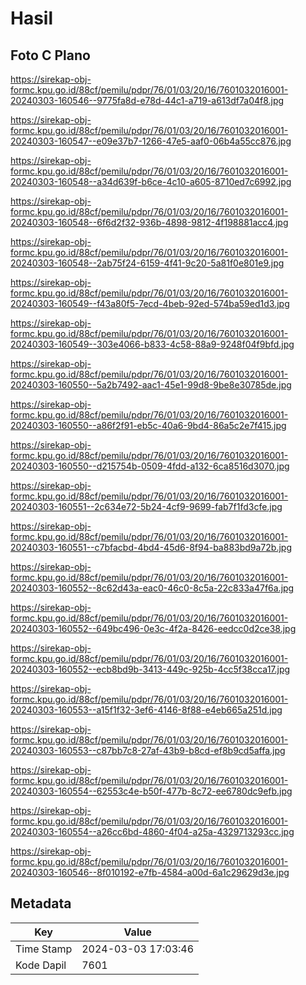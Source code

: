 # Hasil

## Foto C Plano

https://sirekap-obj-formc.kpu.go.id/88cf/pemilu/pdpr/76/01/03/20/16/7601032016001-20240303-160546--9775fa8d-e78d-44c1-a719-a613df7a04f8.jpg

https://sirekap-obj-formc.kpu.go.id/88cf/pemilu/pdpr/76/01/03/20/16/7601032016001-20240303-160547--e09e37b7-1266-47e5-aaf0-06b4a55cc876.jpg

https://sirekap-obj-formc.kpu.go.id/88cf/pemilu/pdpr/76/01/03/20/16/7601032016001-20240303-160548--a34d639f-b6ce-4c10-a605-8710ed7c6992.jpg

https://sirekap-obj-formc.kpu.go.id/88cf/pemilu/pdpr/76/01/03/20/16/7601032016001-20240303-160548--6f6d2f32-936b-4898-9812-4f198881acc4.jpg

https://sirekap-obj-formc.kpu.go.id/88cf/pemilu/pdpr/76/01/03/20/16/7601032016001-20240303-160548--2ab75f24-6159-4f41-9c20-5a81f0e801e9.jpg

https://sirekap-obj-formc.kpu.go.id/88cf/pemilu/pdpr/76/01/03/20/16/7601032016001-20240303-160549--f43a80f5-7ecd-4beb-92ed-574ba59ed1d3.jpg

https://sirekap-obj-formc.kpu.go.id/88cf/pemilu/pdpr/76/01/03/20/16/7601032016001-20240303-160549--303e4066-b833-4c58-88a9-9248f04f9bfd.jpg

https://sirekap-obj-formc.kpu.go.id/88cf/pemilu/pdpr/76/01/03/20/16/7601032016001-20240303-160550--5a2b7492-aac1-45e1-99d8-9be8e30785de.jpg

https://sirekap-obj-formc.kpu.go.id/88cf/pemilu/pdpr/76/01/03/20/16/7601032016001-20240303-160550--a86f2f91-eb5c-40a6-9bd4-86a5c2e7f415.jpg

https://sirekap-obj-formc.kpu.go.id/88cf/pemilu/pdpr/76/01/03/20/16/7601032016001-20240303-160550--d215754b-0509-4fdd-a132-6ca8516d3070.jpg

https://sirekap-obj-formc.kpu.go.id/88cf/pemilu/pdpr/76/01/03/20/16/7601032016001-20240303-160551--2c634e72-5b24-4cf9-9699-fab7f1fd3cfe.jpg

https://sirekap-obj-formc.kpu.go.id/88cf/pemilu/pdpr/76/01/03/20/16/7601032016001-20240303-160551--c7bfacbd-4bd4-45d6-8f94-ba883bd9a72b.jpg

https://sirekap-obj-formc.kpu.go.id/88cf/pemilu/pdpr/76/01/03/20/16/7601032016001-20240303-160552--8c62d43a-eac0-46c0-8c5a-22c833a47f6a.jpg

https://sirekap-obj-formc.kpu.go.id/88cf/pemilu/pdpr/76/01/03/20/16/7601032016001-20240303-160552--649bc496-0e3c-4f2a-8426-eedcc0d2ce38.jpg

https://sirekap-obj-formc.kpu.go.id/88cf/pemilu/pdpr/76/01/03/20/16/7601032016001-20240303-160552--ecb8bd9b-3413-449c-925b-4cc5f38cca17.jpg

https://sirekap-obj-formc.kpu.go.id/88cf/pemilu/pdpr/76/01/03/20/16/7601032016001-20240303-160553--a15f1f32-3ef6-4146-8f88-e4eb665a251d.jpg

https://sirekap-obj-formc.kpu.go.id/88cf/pemilu/pdpr/76/01/03/20/16/7601032016001-20240303-160553--c87bb7c8-27af-43b9-b8cd-ef8b9cd5affa.jpg

https://sirekap-obj-formc.kpu.go.id/88cf/pemilu/pdpr/76/01/03/20/16/7601032016001-20240303-160554--62553c4e-b50f-477b-8c72-ee6780dc9efb.jpg

https://sirekap-obj-formc.kpu.go.id/88cf/pemilu/pdpr/76/01/03/20/16/7601032016001-20240303-160554--a26cc6bd-4860-4f04-a25a-4329713293cc.jpg

https://sirekap-obj-formc.kpu.go.id/88cf/pemilu/pdpr/76/01/03/20/16/7601032016001-20240303-160546--8f010192-e7fb-4584-a00d-6a1c29629d3e.jpg


## Metadata

| Key        | Value               |
| ---------- | ------------------- |
| Time Stamp | 2024-03-03 17:03:46 |
| Kode Dapil | 7601                |



